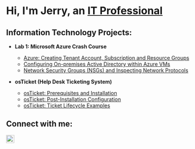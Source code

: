 <h1>Hi, I'm Jerry, an <a href="https://linkedin.com/in/jerrymcclendon">IT Professional</a></h1>

<h2>Information Technology Projects:</h2>

- <b>Lab 1: Microsoft Azure Crash Course</b>
  - [Azure: Creating Tenant Account, Subscription and Resource Groups](https://github.com/jerrymccjr/Azure-Creating-Tenant-Account-Subscription-and-Resource-Groups)
  - [Configuring On-premises Active Directory within Azure VMs](https://github.com/jerrymccjr/configure-ad)
  - [Network Security Groups (NSGs) and Inspecting Network Protocols](https://github.com/jerrymccjr/azure-network-protocols)

- <b>osTicket (Help Desk Ticketing System)</b>
  - [osTicket: Prerequisites and Installation](https://github.com/jerrymccjr/osticket-prereqs)
  - [osTicket: Post-Installation Configuration](https://github.com/jerrymccjr/post-install-config)
  - [osTicket: Ticket Lifecycle Examples](https://github.com/jerrymccjr/ticket-lifecycle)

<h2>Connect with me:</h2>

[<img align="left" alt="Jerry | LinkedIn" width="22px" src="https://cdn.jsdelivr.net/npm/simple-icons@v3/icons/linkedin.svg" />][linkedin]

[linkedin]: https://www.linkedin.com/in/jerrymcclendon/
